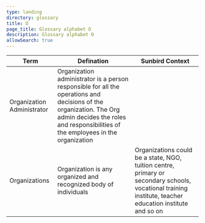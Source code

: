 ```yaml
---
type: landing
directory: glossary
title: O
page_title: Glossary alphabet O
description: Glossary alphabet O
allowSearch: true
---
```

Term | Defination |Sunbird Context
-----|------------|-----------------
Organization Administrator  |Organization administrator is a person responsible for all the operations and decisions of the organization. The Org admin decides the roles and responsibilities of the employees in the organization
Organizations |Organization is any organized and recognized body of individuals  |Organizations could be a state, NGO, tuition centre, primary or secondary schools, vocational training institute, teacher education institute and so on
